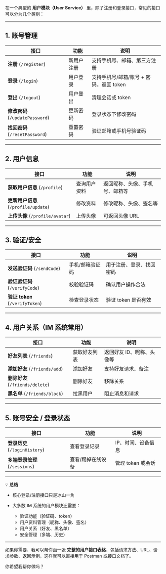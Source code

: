 在一个典型的 **用户模块（User Service）** 里，除了注册和登录接口，常见的接口可以分为几个类别：

---

## **1. 账号管理**

| 接口                           | 功能    | 说明                        |
| ---------------------------- | ----- | ------------------------- |
| **注册** (`/register`)         | 新用户注册 | 支持手机号、邮箱、第三方注册            |
| **登录** (`/login`)            | 用户登录  | 支持手机号/邮箱/账号 + 密码，返回 token |
| **登出** (`/logout`)           | 用户登出  | 清理会话或 token               |
| **修改密码** (`/updatePassword`) | 更新密码  | 登录状态下修改密码                 |
| **找回密码** (`/resetPassword`)  | 重置密码  | 验证邮箱或手机号验证码               |

---

## **2. 用户信息**

| 接口                             | 功能     | 说明              |
| ------------------------------ | ------ | --------------- |
| **获取用户信息** (`/profile`)        | 查询用户资料 | 返回昵称、头像、手机号、邮箱等 |
| **更新用户信息** (`/profile/update`) | 修改资料   | 修改昵称、头像、签名等     |
| **上传头像** (`/profile/avatar`)   | 上传头像   | 可返回头像 URL       |

---

## **3. 验证/安全**

| 接口                            | 功能       | 说明            |
| ----------------------------- | -------- | ------------- |
| **发送验证码** (`/sendCode`)       | 手机/邮箱验证码 | 用于注册、登录、找回密码  |
| **验证验证码** (`/verifyCode`)     | 校验验证码    | 确认用户操作合法      |
| **验证 token** (`/verifyToken`) | 检查登录状态   | 验证 token 是否有效 |

---

## **4. 用户关系（IM 系统常用）**

| 接口                           | 功能     | 说明             |
| ---------------------------- | ------ | -------------- |
| **好友列表** (`/friends`)        | 获取好友列表 | 返回好友 ID、昵称、头像等 |
| **添加好友** (`/friends/add`)    | 添加好友   | 支持好友请求、备注      |
| **删除好友** (`/friends/delete`) | 删除好友   | 移除关系           |
| **黑名单** (`/friends/block`)   | 拉黑用户   | 阻止消息和请求        |

---

## **5. 账号安全 / 登录状态**

| 接口                         | 功能        | 说明           |
| -------------------------- | --------- | ------------ |
| **登录历史** (`/loginHistory`) | 查看登录记录    | IP、时间、设备信息   |
| **多端登录管理** (`/sessions`)   | 查看/踢掉在线设备 | 管理 token 或会话 |

---

💡 **总结**

* 核心登录/注册接口只是冰山一角
* 大多数 IM 系统的用户模块还需要：

  * 验证功能（验证码、token）
  * 用户资料管理（昵称、头像、签名）
  * 用户关系（好友、黑名单）
  * 安全管理（多端、历史）

---

如果你需要，我可以帮你画一张 **完整的用户接口表格**，包括请求方法、URL、请求参数、返回示例，这样就可以直接用于 Postman 或接口文档了。

你希望我帮你做吗？
